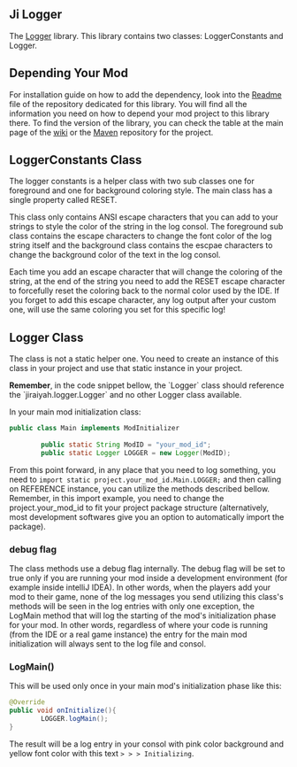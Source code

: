 ## Ji Logger

The [Logger](https://github.com/drkhodakarami/JiLogger) library. This library contains two classes: LoggerConstants and Logger.

## Depending Your Mod

For installation guide on how to add the dependency, look into the [Readme](https://github.com/drkhodakarami/JiLogger) file of the repository dedicated for this library. You will find all the information you need on how to depend your mod project to this library there. To find the version of the library, you can check the table at the main page of the [wiki](https://drkhodakarami.github.io/) or the [Maven](https://repo.repsy.io/mvn/jiraiyah/jilibs/jiraiyah/logger/) repository for the project.

## LoggerConstants Class

The logger constants is a helper class with two sub classes one for foreground and one for background coloring style. The main class has a single property called RESET.

This class only contains ANSI escape characters that you can add to your strings to style the color of the string in the log consol. The foreground sub class contains the escape characters to change the font color of the log string itself and the background class contains the escpae characters to change the background color of the text in the log consol.

Each time you add an escape character that will change the coloring of the string, at the end of the string you need to add the RESET escape character to forcefully reset the coloring back to the normal color used by the IDE. If you forget to add this escape character, any log output after your custom one, will use the same coloring you set for this specific log!

## Logger Class

The class is not a static helper one. You need to create an instance of this class in your project and use that static instance in your project. 

<div class="alert alert-dismissible alert-danger">
  <strong>Remember</strong>, in the code snippet bellow, the `Logger` class should reference the `jiraiyah.logger.Logger` and no other Logger class available.
</div>

In your main mod initialization class:
```java
public class Main implements ModInitializer
        
        public static String ModID = "your_mod_id";
        public static Logger LOGGER = new Logger(ModID);
```

From this point forward, in any place that you need to log something, you need to `import static project.your_mod_id.Main.LOGGER;` and then calling on REFERENCE instance, you can utilize the methods described bellow. Remember, in this import example, you need to change the project.your_mod_id to fit your project package structure (alternatively, most development softwares give you an option to automatically import the package).

### debug flag

The class methods use a debug flag internally. The debug flag will be set to true only if you are running your mod inside a development environment (for example inside intelliJ IDEA). In other words, when the players add your mod to their game, none of the log messages you send utilizing this class's methods will be seen in the log entries with only one exception, the LogMain method that will log the starting of the mod's initialization phase for your mod. In other words, regardless of where your code is running (from the IDE or a real game instance) the entry for the main mod initialization will always sent to the log file and consol.

### LogMain()

This will be used only once in your main mod's initialization phase like this:

```java
@Override
public void onInitialize(){
        LOGGER.logMain();
}
```

The result will be a log entry in your consol with pink color background and yellow font color with this text `> > > Initializing`.